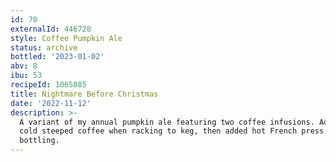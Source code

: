 ```yaml
---
id: 70
externalId: 446728
style: Coffee Pumpkin Ale
status: archive
bottled: '2023-01-02'
abv: 8
ibu: 53
recipeId: 1065085
title: Nightmare Before Christmas
date: '2022-11-12'
description: >-
  A variant of my annual pumpkin ale featuring two coffee infusions. Added 24hr
  cold steeped coffee when racking to keg, then added hot French press coffee at
  bottling.
---
```

